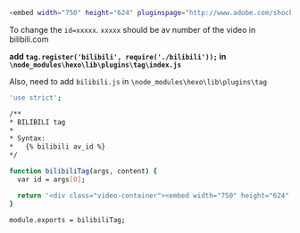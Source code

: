 ```bash
<embed width="750" height="624" pluginspage="http://www.adobe.com/shockwave/download/download.cgi?P1_Prod_Version=ShockwaveFlash" src="http://share.acg.tv/flash.swf?aid=xxxxx&amp;page=1" type="application/x-shockwave-flash" quality="high" wmode="transparent" menu="false" allowfullscreen="true" flashvars="autostart=false">
```

To change the `id=xxxxx`.
`xxxxx` should be av number of the video in bilibili.com

**add `tag.register('bilibili', require('./bilibili'));` in `\node_modules\hexo\lib\plugins\tag\index.js`**

Also, need to add `bilibili.js` in `\node_modules\hexo\lib\plugins\tag`

```bash
'use strict';

/**
* BILIBILI tag
*
* Syntax:
*   {% bilibili av_id %}
*/

function bilibiliTag(args, content) {
  var id = args[0];

  return '<div class="video-container"><embed width="750" height="624" pluginspage="http://www.adobe.com/shockwave/download/download.cgi?P1_Prod_Version=ShockwaveFlash" src="http://static.hdslb.com/miniloader.swf?aid=' + id + '" type="application/x-shockwave-flash" quality="high" wmode="transparent" menu="false" allowfullscreen="true" flashvars="autostart=false"></div>';
}

module.exports = bilibiliTag;
```
